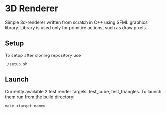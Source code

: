 # 3D Renderer

Simple 3d-renderer written from scratch in C++ using SFML graphics library. Library is used only for primitive actions, such as draw pixels.

## Setup

To setup after cloning repository use
```
./setup.sh
```

## Launch

Currently available 2 test render targets: test_cube, test_triangles. To launch them run from the build directory:
```
make <target name>
```